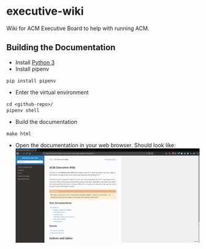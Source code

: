 # executive-wiki
Wiki for ACM Executive Board to help with running ACM.

## Building the Documentation
+ Install [Python 3](https://www.python.org/downloads/)
+ Install pipenv
```
pip install pipenv
```
+ Enter the virtual environment
```
cd <github-repo>/
pipenv shell
```
+ Build the documentation
```
make html
```
+ Open the documentation in your web browser. Should look like:
![documentation](imgs/documentation.png)
